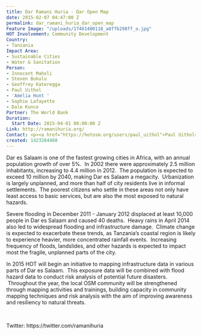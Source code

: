 ```yaml
---
title: Dar Ramani Huria - Dar Open Map
date: 2015-02-07 04:47:00 Z
permalink: dar_ramani_huria_dar_open_map
Feature Image: "/uploads/17461400118_a8ffb298ff_o.jpg"
HOT Involvement: Community Development
Country:
- Tanzania
Impact Area:
- Sustainable Cities
- Water & Sanitation
Person:
- Innocent Maholi
- Steven Bukulu
- Geoffrey Kateregga
- Paul Uithol
- 'Amelia Hunt '
- Sophie Lafayette
- Dale Kunce
Partner: The World Bank
Duration:
  Start Date: 2015-04-01 00:00:00 Z
Link: http://ramanihuria.org/
Contact: <p><a href="https://hotosm.org/users/paul_uithol">Paul Uithol</a></p>
created: 1423284460
---
```


<p class="MsoNormal">Dar es Salaam is one of the fastest growing cities in Africa, with an annual population growth of over 5%.<span style="mso-spacerun: yes;">&nbsp; </span>In 2002 there were approximately 2.5 million inhabitants, increasing to 4.4 million in 2012. <span style="mso-spacerun: yes;">&nbsp;The population is expected to exceed 10 million by 2040, making Dar es Salaam a megacity. &nbsp;</span>Urbanization is largely unplanned, and more than half of city residents live in informal settlements.<span style="mso-spacerun: yes;">&nbsp; </span>The poorest citizens who settle in these areas not only have least access to basic services, but are also the most exposed to natural hazards.</p><p class="MsoNormal">Severe flooding in December 2011 - January 2012 displaced at least 10,000 people in Dar es Salaam and caused 40 deaths.&nbsp;&nbsp;Heavy rains in April 2014 also led to widespread flooding and infrastructure damage.&nbsp;&nbsp;Climate change is expected to exacerbate these trends, as Tanzania’s coastal region is likely to experience heavier, more concentrated rainfall events.&nbsp;&nbsp;Increasing frequency of floods, landslides, and other hazards is expected to impact most the fragile, unplanned parts of the city.</p><p class="MsoNormal">In 2015 HOT will begin an initiative to mapping infrastructure data in various parts of Dar es Salaam. &nbsp;This exposure data will be combined with flood hazard data to conduct risk analysis of potential future disasters. &nbsp;Throughout the year, the local OSM community will be strengthened through mapping activities and trainings, building capacity in community mapping techniques and risk analysis with the aim of improving awareness and resiliency to natural threats.</p><p>&nbsp;</p><p>Twitter: https://twitter.com/ramanihuria</p>
